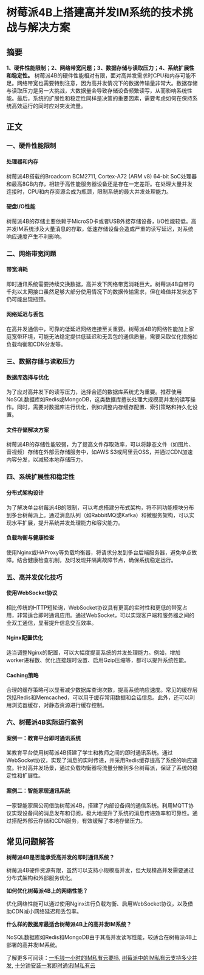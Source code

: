 # 树莓派4B上搭建高并发IM系统的技术挑战与解决方案

## 摘要

**1、硬件性能限制；2、网络带宽问题；3、数据存储与读取压力；4、系统扩展性和稳定性。** 树莓派4B的硬件性能相对有限，面对高并发需求时CPU和内存可能不足。网络带宽也需要特别注意，因为高并发情况下的数据传输量非常大。数据存储与读取压力是另一大挑战，大数据量会导致存储设备频繁读写，从而影响系统性能。最后，系统的扩展性和稳定性同样是决策的重要因素，需要考虑如何在保持系统高效运行的同时应对突发流量。

## 正文

### 一、硬件性能限制

#### 处理器和内存

树莓派4B搭载的Broadcom BCM2711, Cortex-A72 (ARM v8) 64-bit SoC处理器和最高8GB内存，相较于高性能服务器设备还是存在一定差距。在处理大量并发连接时，CPU和内存资源会成为瓶颈，限制系统的最大并发处理能力。

#### 硬盘I/O性能

树莓派4B的存储主要依赖于MicroSD卡或者USB外接存储设备，I/O性能较低。高并发IM系统涉及大量消息的存取，低速存储设备会造成严重的读写延迟，对系统响应速度产生不利影响。

### 二、网络带宽问题

#### 带宽消耗

即时通讯系统需要持续交换数据，高并发下网络带宽消耗巨大。树莓派4B自带的千兆以太网接口虽然足够大部分使用情况下的数据传输需求，但在峰值并发状态下仍可能出现瓶颈。

#### 网络延迟与丢包

在高并发通信中，可靠的低延迟网络连接至关重要。树莓派4B的网络性能加上家庭宽带环境，可能无法稳定提供低延迟和无丢包的通信质量，需要采取优化措施如负载均衡和CDN分发等。

### 三、数据存储与读取压力

#### 数据库选择与优化

为了应对高并发下的读写压力，选择合适的数据库系统尤为重要。推荐使用NoSQL数据库如Redis或MongoDB，这类数据库擅长处理大规模高并发的读写操作。同时，需要对数据库进行优化，例如调整内存缓存配置、索引策略和持久化设置。

#### 文件存储解决方案

树莓派4B的存储性能较弱，为了提高文件存取效率，可以将静态文件（如图片、音视频）存储在外部云存储服务中，如AWS S3或阿里云OSS，并通过CDN加速内容分发，以减轻本地存储压力。

### 四、系统扩展性和稳定性

#### 分布式架构设计

为了解决单台树莓派4B的限制，可以考虑搭建分布式架构，将不同功能模块分布到多台树莓派上。通过消息队列（如RabbitMQ或Kafka）和微服务架构，可以实现水平扩展，提升系统并发处理能力和容灾能力。

#### 负载均衡与健康检查

使用Nginx或HAProxy等负载均衡器，将请求分发到多台后端服务器，避免单点故障。结合健康检查机制，及时发现并隔离故障节点，确保系统稳定运行。

### 五、高并发优化技巧

#### 使用WebSocket协议

相比传统的HTTP短轮询，WebSocket协议具有更高的实时性和更低的带宽占用，非常适合即时通讯应用。通过WebSocket，可以实现客户端和服务器之间的全双工通信，显著提升信息交互效率。

#### Nginx配置优化

适当调整Nginx的配置，可以大幅度提高系统的并发处理能力。例如，增加worker进程数、优化连接超时设置、启用Gzip压缩等，都可以提升系统性能。

#### Caching策略

合理的缓存策略可以显著减少数据库查询次数，提高系统响应速度。常见的缓存层包括Redis和Memcached，可以用于缓存常用数据和会话信息。此外，还可以利用浏览器缓存，对静态资源进行缓存控制。

### 六、树莓派4B实际运行案例

#### 案例一：教育平台即时通讯系统

某教育平台使用树莓派4B搭建了学生和教师之间的即时通讯系统。通过WebSocket协议，实现了消息的实时传递，并采用Redis缓存提高了系统的响应速度。针对高并发场景，通过负载均衡器将流量分散到多台树莓派，保证了系统的稳定性和扩展性。

#### 案例二：智能家居通讯系统

一家智能家居公司借助树莓派4B，搭建了内部设备间的通信系统。利用MQTT协议实现设备间的消息发布和订阅，极大地提升了系统的消息传递效率和可靠性。通过搭配外部云存储和CDN服务，有效缓解了本地存储压力。

## 常见问题解答

**树莓派4B是否能承受高并发的即时通讯系统？**

树莓派4B硬件资源有限，虽然可以支持小规模高并发，但大规模高并发需要通过分布式架构和外部服务优化。

**如何优化树莓派4B上的网络性能？**

优化网络性能可以通过使用Nginx进行负载均衡、启用WebSocket协议，以及借助CDN减小网络延迟和丢包率。

**什么样的数据库最适合树莓派4B上的高并发IM系统？**

NoSQL数据库如Redis和MongoDB由于其高并发读写性能，较适合在树莓派4B上部署的高并发IM系统。

了解更多可阅读：[一毛钱一小时的IM私有云要吗](https://lanyingim.com/articles/product-and-technologies/want-an-im-private-cloud-for-a-dime-an-hour.html), [树莓派中的IM私有云支持多少并发](https://lanyingim.com/articles/product-and-technologies/how-much-concurrency-is-supported-by-im-private-cloud-in-raspberry-pi.html), [十分钟安装一套即时通讯IM私有云](https://lanyingim.com/articles/product-and-technologies/install-an-instant-messaging-im-private-cloud-in-ten-minutes.html)
